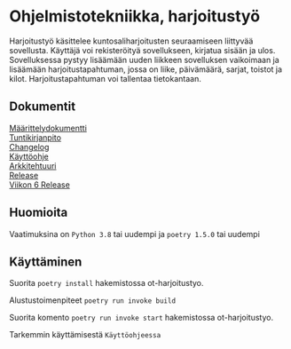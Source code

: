 # Ohjelmistotekniikka, harjoitustyö

Harjoitustyö käsittelee kuntosaliharjoitusten seuraamiseen liittyvää sovellusta. Käyttäjä voi rekisteröityä sovellukseen, kirjatua sisään ja ulos. Sovelluksessa pystyy lisäämään uuden liikkeen sovelluksen vaikoimaan ja lisäämään harjoitustapahtuman, jossa on liike, päivämäärä, sarjat, toistot ja kilot. Harjoitustapahtuman voi tallentaa tietokantaan.

## Dokumentit

[Määrittelydokumentti](https://github.com/ollhaa/ot-harjoitustyo/blob/master/dokumentaatio/vaatimusmaarittely.md) \
[Tuntikirjanpito](https://github.com/ollhaa/ot-harjoitustyo/blob/master/dokumentaatio/tuntikirjanpito.md) \
[Changelog](https://github.com/ollhaa/ot-harjoitustyo/blob/master/dokumentaatio/changelog.md) \
[Käyttöohje](https://github.com/ollhaa/ot-harjoitustyo/blob/master/dokumentaatio/K%C3%A4ytt%C3%B6ohje.md) \
[Arkkitehtuuri](https://github.com/ollhaa/ot-harjoitustyo/blob/master/dokumentaatio/arkkitehtuuri.md) \
[Release](https://github.com/ollhaa/ot-harjoitustyo/releases/tag/viikko5) \
[Viikon 6 Release](https://github.com/ollhaa/ot-harjoitustyo/releases/tag/viikko6)

## Huomioita

Vaatimuksina on `Python 3.8` tai uudempi ja `poetry 1.5.0` tai uudempi

## Käyttäminen

Suorita `poetry install` hakemistossa ot-harjoitustyo.

Alustustoimenpiteet `poetry run invoke build`

Suorita komento `poetry run invoke start` hakemistossa ot-harjoitustyo.

Tarkemmin käyttämisestä `Käyttöohjeessa`

